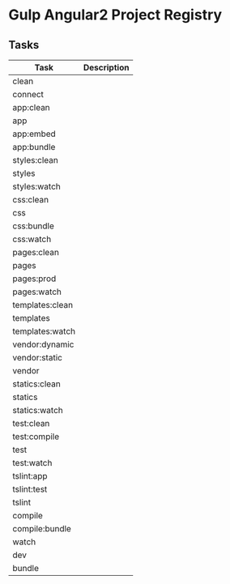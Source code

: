# Gulp Angular2 Project Registry

## Tasks

| Task | Description |
| --- | --- |
| clean ||
| connect |
| app:clean ||
| app ||
| app:embed ||
| app:bundle ||
| styles:clean ||
| styles ||
| styles:watch ||
| css:clean ||
| css ||
| css:bundle ||
| css:watch ||
| pages:clean ||
| pages ||
| pages:prod ||
| pages:watch ||
| templates:clean ||
| templates ||
| templates:watch ||
| vendor:dynamic ||
| vendor:static ||
| vendor ||
| statics:clean ||
| statics ||
| statics:watch ||
| test:clean ||
| test:compile ||
| test ||
| test:watch ||
| tslint:app ||
| tslint:test ||
| tslint ||
| compile ||
| compile:bundle ||
| watch ||
| dev ||
| bundle ||
